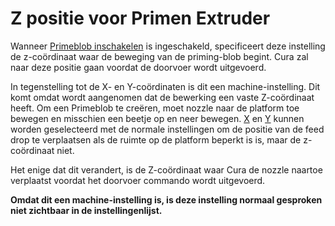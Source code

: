 Z positie voor Primen Extruder
====
Wanneer [Primeblob inschakelen](../platform_adhesion/prime_blob_enable.md) is ingeschakeld, specificeert deze instelling de z-coördinaat waar de beweging van de priming-blob begint. Cura zal naar deze positie gaan voordat de doorvoer wordt uitgevoerd.

In tegenstelling tot de X- en Y-coördinaten is dit een machine-instelling. Dit komt omdat wordt aangenomen dat de bewerking een vaste Z-coördinaat heeft. Om een Primeblob te creëren, moet nozzle naar de platform toe bewegen en misschien een beetje op en neer bewegen. [X](../platform_adhesion/extruder_prime_pos_x.md) en [Y](../platform_adhesion/extruder_prime_pos_y.md) kunnen worden geselecteerd met de normale instellingen om de positie van de feed drop te verplaatsen als de ruimte op de platform beperkt is is, maar de z-coördinaat niet.

Het enige dat dit verandert, is de Z-coördinaat waar Cura de nozzle naartoe verplaatst voordat het doorvoer commando wordt uitgevoerd.

**Omdat dit een machine-instelling is, is deze instelling normaal gesproken niet zichtbaar in de instellingenlijst.**